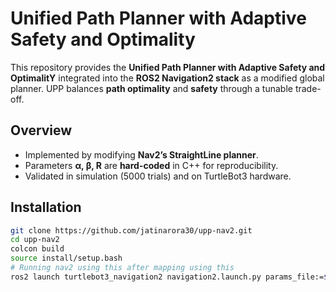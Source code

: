 # Unified Path Planner with Adaptive Safety and Optimality

This repository provides the **Unified Path Planner with Adaptive Safety and OptimalitY** integrated into the **ROS2 Navigation2 stack** as a modified global planner. 
UPP balances **path optimality** and **safety** through a tunable trade-off. 


## Overview
- Implemented by modifying **Nav2’s StraightLine planner**. 
- Parameters **α, β, R** are **hard-coded** in C++ for reproducibility. 
- Validated in simulation (5000 trials) and on TurtleBot3 hardware.

## Installation
```bash
git clone https://github.com/jatinarora30/upp-nav2.git
cd upp-nav2
colcon build
source install/setup.bash
# Running nav2 using this after mapping using this
ros2 launch turtlebot3_navigation2 navigation2.launch.py params_file:=$HOME/upp-nav2/nav2_straightline_planner/nav2_params.yaml
```


